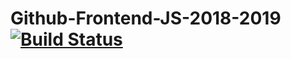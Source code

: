 # Github-Frontend-JS-2018-2019 [![Build Status](https://travis-ci.org/AleksandrCherniavskiy/Github-Frontend-JS-2018-2019.svg?branch=master)](https://travis-ci.org/AleksandrCherniavskiy/Github-Frontend-JS-2018-2019)

